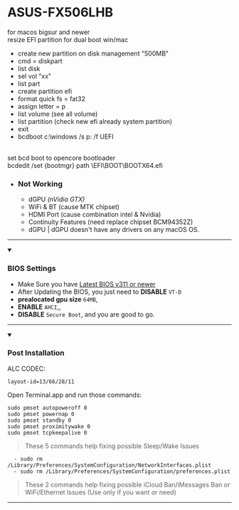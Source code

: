 # ASUS-FX506LHB
for macos bigsur and newer<br>
resize EFI partition for dual boot win/mac<br>
- create new partition on disk management "500MB"
- cmd = diskpart
- list disk
- sel vol "xx"
- list part
- create partition efi
- format quick fs = fat32
- assign letter = p
- list volume (see all volume)
- list partition (check new efi already system partition)
- exit
- bcdboot c:\windows /s p: /f UEFI

<br>
set bcd boot to opencore bootloader <br>
bcdedit /set {bootmgr} path \EFI\BOOT\BOOTX64.efi

- ### **Not Working**
    - dGPU *(nVidia GTX)*
    - WiFi & BT (cause MTK chipset)
    - HDMI Port (cause combination intel & Nvidia)
    - Continuity Features (need replace chipset BCM94352Z)
    - dGPU | dGPU doesn't have any drivers on any macOS OS.

 ---
    
</details>
<!-- BOOTABLE END -->
<!-- BIOS START -->
<details open>
<summary><h3>BIOS Settings</h3></summary>
 
- Make Sure you have [Latest BIOS v311 or newer]([https://www.asus.com/supportonly/FX504GE/HelpDesk_BIOS/](https://www.asus.com/supportonly/fx506lhb/helpdesk_bios/))
- After Updating the BIOS, you just need to **DISABLE** `VT-D`
- **prealocated gpu size** `64MB`,
- **ENABLE** `AHCI`,,
- **DISABLE** `Secure Boot`, and you are good to go.
---
 
</details>

<!-- BIOS END -->

<!-- POST-INSTALL START-->

<details open>
  <summary><h3>Post Installation</h3></summary>

ALC CODEC:
~~~
layout-id=13/66/28/11
~~~
 
Open Terminal.app and run those commands:
~~~
sudo pmset autopoweroff 0
sudo pmset powernap 0
sudo pmset standby 0
sudo pmset proximitywake 0
sudo pmset tcpkeepalive 0
~~~
>These 5 commands help fixing possible Sleep/Wake Issues
  
~~~
  - sudo rm /Library/Preferences/SystemConfiguration/NetworkInterfaces.plist
  - sudo rm /Library/Preferences/SystemConfiguration/preferences.plist
~~~
>These 2 commands help fixing possible iCloud Ban/iMessages Ban or WiFi/Ethernet Issues (Use only if you want or need)

---

</details>
<!-- POST-INSTALL END -->
